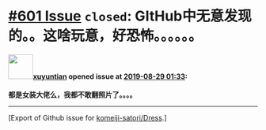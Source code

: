 # [\#601 Issue](https://github.com/komeiji-satori/Dress/issues/601) `closed`: GItHub中无意发现的。。这啥玩意，好恐怖。。。。。。

#### <img src="https://avatars.githubusercontent.com/u/38285986?u=3ac6172d380a5b5e4a6b0f271b71c462f8bc0d0f&v=4" width="50">[xuyuntian](https://github.com/xuyuntian) opened issue at [2019-08-29 01:33](https://github.com/komeiji-satori/Dress/issues/601):

**都是女装大佬么，我都不敢翻照片了。。。。**




-------------------------------------------------------------------------------



[Export of Github issue for [komeiji-satori/Dress](https://github.com/komeiji-satori/Dress).]
